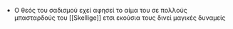 - Ο θεός του σαδισμού εχεί αφησεί το αίμα του σε πολλούς μπασταρδούς του [[Skellige]] ετσι εκούσια τους δινεί μαγικές δυναμείς
